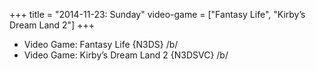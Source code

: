 +++
title = "2014-11-23: Sunday"
video-game = ["Fantasy Life", "Kirby’s Dream Land 2"]
+++


* Video Game: Fantasy Life {N3DS} /b/
* Video Game: Kirby’s Dream Land 2 {N3DSVC} /b/